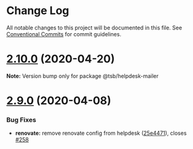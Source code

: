 # Change Log

All notable changes to this project will be documented in this file.
See [Conventional Commits](https://conventionalcommits.org) for commit guidelines.

# [2.10.0](https://github.com/technologiestiftung/flusshygiene/compare/v2.9.0...v2.10.0) (2020-04-20)

**Note:** Version bump only for package @tsb/helpdesk-mailer





# [2.9.0](https://github.com/technologiestiftung/flusshygiene/compare/v2.8.0...v2.9.0) (2020-04-08)


### Bug Fixes

* **renovate:** remove renovate config from helpdesk ([25e4471](https://github.com/technologiestiftung/flusshygiene/commit/25e4471efeedd59f63ccef03fa50524108c9c77a)), closes [#258](https://github.com/technologiestiftung/flusshygiene/issues/258)
